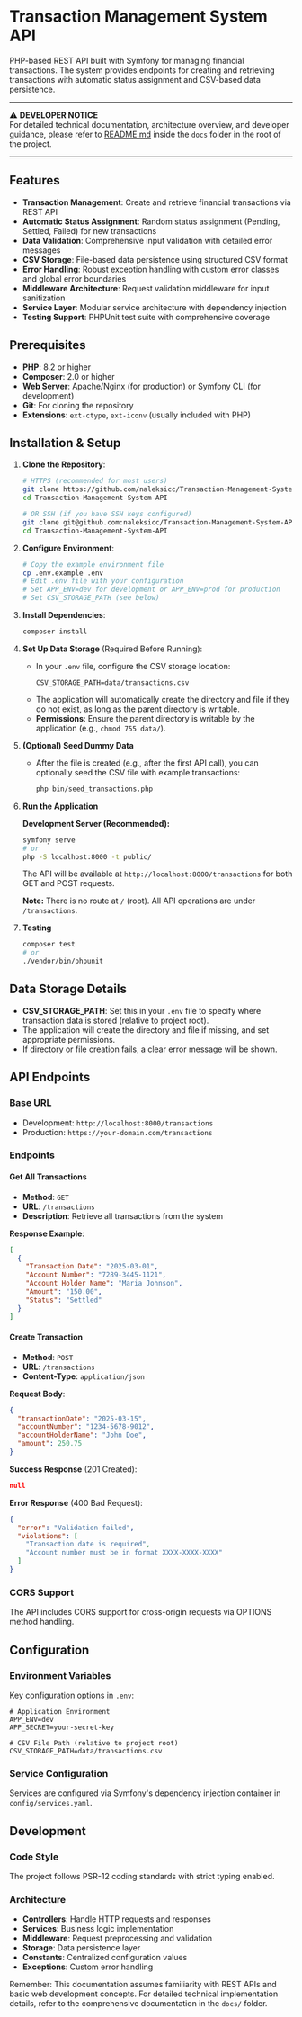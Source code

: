 # Transaction Management System API

PHP-based REST API built with Symfony for managing financial transactions. The system provides endpoints for creating and retrieving transactions with automatic status assignment and CSV-based data persistence.

---

⚠️ **DEVELOPER NOTICE**  
For detailed technical documentation, architecture overview, and developer guidance, please refer to [README.md](docs/README.md) inside the `docs` folder in the root of the project.

---

## Features

- **Transaction Management**: Create and retrieve financial transactions via REST API
- **Automatic Status Assignment**: Random status assignment (Pending, Settled, Failed) for new transactions
- **Data Validation**: Comprehensive input validation with detailed error messages
- **CSV Storage**: File-based data persistence using structured CSV format
- **Error Handling**: Robust exception handling with custom error classes and global error boundaries
- **Middleware Architecture**: Request validation middleware for input sanitization
- **Service Layer**: Modular service architecture with dependency injection
- **Testing Support**: PHPUnit test suite with comprehensive coverage

## Prerequisites

- **PHP**: 8.2 or higher
- **Composer**: 2.0 or higher
- **Web Server**: Apache/Nginx (for production) or Symfony CLI (for development)
- **Git**: For cloning the repository
- **Extensions**: `ext-ctype`, `ext-iconv` (usually included with PHP)

## Installation & Setup

1. **Clone the Repository**:
   ```bash
   # HTTPS (recommended for most users)
   git clone https://github.com/naleksicc/Transaction-Management-System-API.git
   cd Transaction-Management-System-API
   
   # OR SSH (if you have SSH keys configured)
   git clone git@github.com:naleksicc/Transaction-Management-System-API.git
   cd Transaction-Management-System-API
   ```

2. **Configure Environment**:
   ```bash
   # Copy the example environment file
   cp .env.example .env
   # Edit .env file with your configuration
   # Set APP_ENV=dev for development or APP_ENV=prod for production
   # Set CSV_STORAGE_PATH (see below)
   ```

3. **Install Dependencies**:
   ```bash
   composer install
   ```

4. **Set Up Data Storage** (Required Before Running):
   - In your `.env` file, configure the CSV storage location:
     ```env
     CSV_STORAGE_PATH=data/transactions.csv
     ```
   - The application will automatically create the directory and file if they do not exist, as long as the parent directory is writable.
   - **Permissions**: Ensure the parent directory is writable by the application (e.g., `chmod 755 data/`).

5. **(Optional) Seed Dummy Data**
   - After the file is created (e.g., after the first API call), you can optionally seed the CSV file with example transactions:
     ```bash
     php bin/seed_transactions.php
     ```

6. **Run the Application**

   **Development Server (Recommended):**
   ```bash
   symfony serve
   # or
   php -S localhost:8000 -t public/
   ```
   The API will be available at `http://localhost:8000/transactions` for both GET and POST requests.

   **Note:** There is no route at `/` (root). All API operations are under `/transactions`.

7. **Testing**
   ```bash
   composer test
   # or
   ./vendor/bin/phpunit
   ```

## Data Storage Details

- **CSV_STORAGE_PATH**: Set this in your `.env` file to specify where transaction data is stored (relative to project root).
- The application will create the directory and file if missing, and set appropriate permissions.
- If directory or file creation fails, a clear error message will be shown.

## API Endpoints

### Base URL
- Development: `http://localhost:8000/transactions`
- Production: `https://your-domain.com/transactions`

### Endpoints

#### Get All Transactions
- **Method**: `GET`
- **URL**: `/transactions`
- **Description**: Retrieve all transactions from the system

**Response Example**:
```json
[
  {
    "Transaction Date": "2025-03-01",
    "Account Number": "7289-3445-1121",
    "Account Holder Name": "Maria Johnson",
    "Amount": "150.00",
    "Status": "Settled"
  }
]
```

#### Create Transaction
- **Method**: `POST`
- **URL**: `/transactions`
- **Content-Type**: `application/json`

**Request Body**:
```json
{
  "transactionDate": "2025-03-15",
  "accountNumber": "1234-5678-9012",
  "accountHolderName": "John Doe",
  "amount": 250.75
}
```

**Success Response** (201 Created):
```json
null
```

**Error Response** (400 Bad Request):
```json
{
  "error": "Validation failed",
  "violations": [
    "Transaction date is required",
    "Account number must be in format XXXX-XXXX-XXXX"
  ]
}
```

### CORS Support
The API includes CORS support for cross-origin requests via OPTIONS method handling.

## Configuration

### Environment Variables

Key configuration options in `.env`:

```env
# Application Environment
APP_ENV=dev
APP_SECRET=your-secret-key

# CSV File Path (relative to project root)
CSV_STORAGE_PATH=data/transactions.csv
```

### Service Configuration

Services are configured via Symfony's dependency injection container in `config/services.yaml`.

## Development

### Code Style
The project follows PSR-12 coding standards with strict typing enabled.

### Architecture
- **Controllers**: Handle HTTP requests and responses
- **Services**: Business logic implementation
- **Middleware**: Request preprocessing and validation
- **Storage**: Data persistence layer
- **Constants**: Centralized configuration values
- **Exceptions**: Custom error handling

Remember: This documentation assumes familiarity with REST APIs and basic web development concepts. For detailed technical implementation details, refer to the comprehensive documentation in the `docs/` folder.
